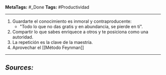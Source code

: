**MetaTags:** #_Done
**Tags:** #Productividad
- - -
1. Guardarte el conocimiento es inmoral y contraproducente: 
   - "Todo lo que no das gratis y en abundancia, se pierde en ti".
2. Compartir lo que sabes enriquece a otros y te posiciona como una autoridad.
3. La repetición es la clave de la maestría.
4. Aprovechar el [[Método Feynman]]

- - - 
## ***Sources:***